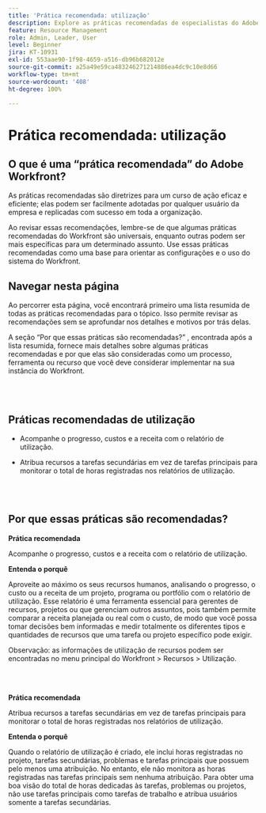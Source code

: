 ```yaml
---
title: 'Prática recomendada: utilização'
description: Explore as práticas recomendadas de especialistas do Adobe Workfront sobre configurar, gerenciar e usar o relatório de utilização.
feature: Resource Management
role: Admin, Leader, User
level: Beginner
jira: KT-10931
exl-id: 553aae90-1f98-4659-a516-db96b682012e
source-git-commit: a25a49e59ca483246271214886ea4dc9c10e8d66
workflow-type: tm+mt
source-wordcount: '408'
ht-degree: 100%

---
```


# Prática recomendada: utilização

## O que é uma “prática recomendada” do Adobe Workfront?

As práticas recomendadas são diretrizes para um curso de ação eficaz e eficiente; elas podem ser facilmente adotadas por qualquer usuário da empresa e replicadas com sucesso em toda a organização.

Ao revisar essas recomendações, lembre-se de que algumas práticas recomendadas do Workfront são universais, enquanto outras podem ser mais específicas para um determinado assunto. Use essas práticas recomendadas como uma base para orientar as configurações e o uso do sistema do Workfront.

## Navegar nesta página

Ao percorrer esta página, você encontrará primeiro uma lista resumida de todas as práticas recomendadas para o tópico. Isso permite revisar as recomendações sem se aprofundar nos detalhes e motivos por trás delas.

A seção “Por que essas práticas são recomendadas?” , encontrada após a lista resumida, fornece mais detalhes sobre algumas práticas recomendadas e por que elas são consideradas como um processo, ferramenta ou recurso que você deve considerar implementar na sua instância do Workfront.

</br>
</br>

## Práticas recomendadas de utilização

* Acompanhe o progresso, custos e a receita com o relatório de utilização.

* Atribua recursos a tarefas secundárias em vez de tarefas principais para monitorar o total de horas registradas nos relatórios de utilização.

</br>
</br>

## Por que essas práticas são recomendadas?

**Prática recomendada**

Acompanhe o progresso, custos e a receita com o relatório de utilização.



**Entenda o porquê**

Aproveite ao máximo os seus recursos humanos, analisando o progresso, o custo ou a receita de um projeto, programa ou portfólio com o relatório de utilização. Esse relatório é uma ferramenta essencial para gerentes de recursos, projetos ou que gerenciam outros assuntos, pois também permite comparar a receita planejada ou real com o custo, de modo que você possa tomar decisões bem informadas e medir totalmente os diferentes tipos e quantidades de recursos que uma tarefa ou projeto específico pode exigir.



Observação: as informações de utilização de recursos podem ser encontradas no menu principal do Workfront > Recursos > Utilização.

</br>
</br>

**Prática recomendada**

Atribua recursos a tarefas secundárias em vez de tarefas principais para monitorar o total de horas registradas nos relatórios de utilização.



**Entenda o porquê**

Quando o relatório de utilização é criado, ele inclui horas registradas no projeto, tarefas secundárias, problemas e tarefas principais que possuem pelo menos uma atribuição. No entanto, ele não monitora as horas registradas nas tarefas principais sem nenhuma atribuição. Para obter uma boa visão do total de horas dedicadas às tarefas, problemas ou projetos, não use tarefas principais como tarefas de trabalho e atribua usuários somente a tarefas secundárias.
